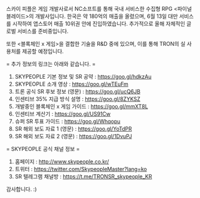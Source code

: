 스카이 피플은 게임 개발사로서 NC소프트를 통해 국내 서비스한 수집형 RPG <파이널 블레이드>의 개발사입니다. 한국은 약 180억의 매출을 올렸으며, 6월 13일 대만 서비스를 시작하여 앱스토어 매출 10위권 안에 진입하였습니다.
추가적으로 올해 자체적인 글로벌 서비스를 준비중입니다.

또한 <블록체인 x 게임>을 결합한 기술을 R&D 중에 있으며, 이를 통해 TRON의 실 사용처를 제공할 예정입니다.

 = 추가 정보의 링크는 아래와 같습니다. =

1. SKYPEOPLE 기본 정보 및 SR 공약 : https://goo.gl/hdkzAu
2. SKYPEOPLE 소개 영상 : https://goo.gl/wTEuFm
3. 트론 공식 SR 후보 정보 (영문) : https://goo.gl/ucQ6JB
4. 인센티브 35% 지급 방식 설명 : https://goo.gl/8ZYKSZ
5. 개발중인 블록체인 x 게임 가이드 : https://goo.gl/mmXT8L
6. 인센티브 계산기 : https://goo.gl/US91Cw
7. 슈퍼 SR 투표 가이드 : https://goo.gl/Whqopu
8. SR 해외 보도 자료 1 (영문) : https://goo.gl/YoTdPR
9. SR 해외 보도 자료 2 (영문) : https://goo.gl/1DvuPJ

 = SKYPEOPLE 공식 채널 정보 =
1. 홈페이지 : http://www.skypeople.co.kr/
2. 트위터 : https://twitter.com/SkypeopleMaster?lang=ko
3. SR 텔레그램 채널방 : https://t.me/TRONSR_skypeople_KR

감사합니다. :)
